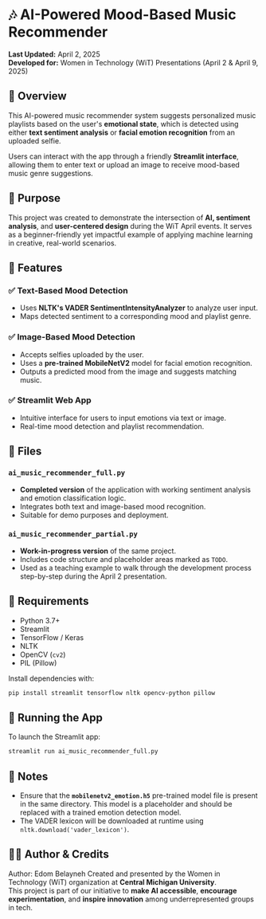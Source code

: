 # 🎶 AI-Powered Mood-Based Music Recommender

**Last Updated:** April 2, 2025  
**Developed for:** Women in Technology (WiT) Presentations (April 2 & April 9, 2025)

## 📌 Overview
This AI-powered music recommender system suggests personalized music playlists based on the user's **emotional state**, which is detected using either **text sentiment analysis** or **facial emotion recognition** from an uploaded selfie.

Users can interact with the app through a friendly **Streamlit interface**, allowing them to enter text or upload an image to receive mood-based music genre suggestions.

## 🎯 Purpose
This project was created to demonstrate the intersection of **AI, sentiment analysis**, and **user-centered design** during the WiT April events. It serves as a beginner-friendly yet impactful example of applying machine learning in creative, real-world scenarios.

## 🧠 Features

### ✅ Text-Based Mood Detection
- Uses **NLTK's VADER SentimentIntensityAnalyzer** to analyze user input.
- Maps detected sentiment to a corresponding mood and playlist genre.

### ✅ Image-Based Mood Detection
- Accepts selfies uploaded by the user.
- Uses a **pre-trained MobileNetV2** model for facial emotion recognition.
- Outputs a predicted mood from the image and suggests matching music.

### ✅ Streamlit Web App
- Intuitive interface for users to input emotions via text or image.
- Real-time mood detection and playlist recommendation.

## 📁 Files

### `ai_music_recommender_full.py`
- **Completed version** of the application with working sentiment analysis and emotion classification logic.
- Integrates both text and image-based mood recognition.
- Suitable for demo purposes and deployment.

### `ai_music_recommender_partial.py`
- **Work-in-progress version** of the same project.
- Includes code structure and placeholder areas marked as `TODO`.
- Used as a teaching example to walk through the development process step-by-step during the April 2 presentation.

## 🔧 Requirements

- Python 3.7+
- Streamlit
- TensorFlow / Keras
- NLTK
- OpenCV (`cv2`)
- PIL (Pillow)

Install dependencies with:
```bash
pip install streamlit tensorflow nltk opencv-python pillow
```

## 🚀 Running the App

To launch the Streamlit app:

```bash
streamlit run ai_music_recommender_full.py
```

## 📌 Notes
- Ensure that the **`mobilenetv2_emotion.h5`** pre-trained model file is present in the same directory. This model is a placeholder and should be replaced with a trained emotion detection model.
- The VADER lexicon will be downloaded at runtime using `nltk.download('vader_lexicon')`.

## 🧑‍💻 Author & Credits
Author: Edom Belayneh
Created and presented by the Women in Technology (WiT) organization at **Central Michigan University**.  
This project is part of our initiative to **make AI accessible**, **encourage experimentation**, and **inspire innovation** among underrepresented groups in tech.
